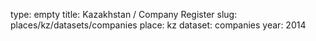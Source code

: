 type: empty
title: Kazakhstan / Company Register
slug: places/kz/datasets/companies
place: kz
dataset: companies
year: 2014
